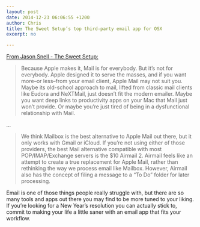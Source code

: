 ```yaml
---
layout: post
date: 2014-12-23 06:06:55 +1200
author: Chris
title: The Sweet Setup’s top third-party email app for OSX
excerpt: no

---
```


[From Jason Snell - The Sweet Setup:](http://thesweetsetup.com/apps/favorite-email-client-os-x/)

> Because Apple makes it, Mail is for everybody. But it’s not for everybody. Apple designed it to serve the masses, and if you want more–or less–from your email client, Apple Mail may not suit you. Maybe its old-school approach to mail, lifted from classic mail clients like Eudora and NeXTMail, just doesn’t fit the modern emailer. Maybe you want deep links to productivity apps on your Mac that Mail just won’t provide. Or maybe you’re just tired of being in a dysfunctional relationship with Mail.

...

> We think Mailbox is the best alternative to Apple Mail out there, but it only works with Gmail or iCloud. If you’re not using either of those providers, the best Mail alternative compatible with most POP/IMAP/Exchange servers is the $10 Airmail 2. Airmail feels like an attempt to create a true replacement for Apple Mail, rather than rethinking the way we process email like Mailbox. However, Airmail also has the concept of filing a message to a “To Do” folder for later processing.

Email is one of those things people really struggle with, but there are so many tools and apps out there you may find to be more tuned to your liking. If you’re looking for a New Year’s resolution you can actually stick to, commit to making your life a little saner with an email app that fits your workflow.
